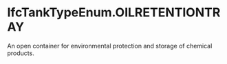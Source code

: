 IfcTankTypeEnum.OILRETENTIONTRAY
================================
An open container for environmental protection and storage of chemical
products.



